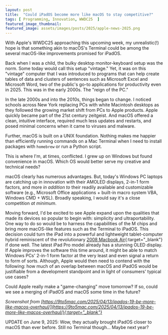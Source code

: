 ```yaml
---
layout: post
title:  "Could iPadOS become more like macOS to stay competitive?"
tags: [ Programming, Innovation, WWDC25  ]
featured_image_thumbnail:
featured_image: assets/images/posts/2025/apple-news-2025.png
---
```


With Apple's WWDC25 approaching this upcoming week, my unrealistic(!) hope is that something akin to macOS's Terminal could be among the several macOS-like improvements promised for iPadOS.

Back when I was a child, the bulky desktop monitor-keyboard setup was the norm. Some today would call this setup "vintage." Yet, it was on this "vintage" computer that I was introduced to programs that can help create tables of data and clusters of sentences such as Microsoft Excel and Microsoft Word, two of the public's go-to applications for productivity even in 2025. This was in the early 2000s. The "reign of the PC." 

In the late 2000s and into the 2010s, things began to change. I noticed schools across New York replacing PCs with white Macintosh desktops as they followed the growing market shift from PCs to Apple products. Apple quickly became part of the 21st century zeitgeist. And macOS offered a clean, intuitive interface, required much less updates and restarts, and posed minimal concerns when it came to viruses and malware.

Further, macOS is built on a UNIX foundation. Nothing makes me happier than efficiently running commands on a Mac Terminal when I need to install packages with ```homebrew``` or run a Python script.

This is where I'm, at times, conflicted. I grew up on Windows but found convenience in macOS. Which OS would better serve my creative and technical needs?

macOS clearly has numerous advantages. But, today's Windows PC laptops are catching up in innovation with their AMOLED displays, 2-in-1 form factors, and more <i>in addition to</i> their readily available and customizable software (e.g., Microsoft Office applications + built-in macro system VBA, Windows CMD + WSL). Broadly speaking, I would say it's a close competition <i>at minimum</i>. 

Moving forward, I'd be excited to see Apple expand upon the qualities that made its devices so popular to begin with: simplicity and ultraportability. 
One way to do so would be to harness the capabilities of the M chips and bring more macOS-like features such as the Terminal to iPadOS. This decision could turn the iPad into a powerful and lightweight tablet-computer hybrid reminiscent of the revolutionary [2008 Macbook Air](https://youtu.be/OIV6peKMj9M?si=kN0Oc9q8iEx3D-v0){:target="_blank"} if done well. The latest iPad Pro model already has a stunning OLED display. If Apple improves the software this time around, it might be able to match Windows PCs' 2-in-1 form factor at the very least and even signal a return to form of sorts. Although, Apple would then need to contend with the following: how much of an overlap between macOS and iPadOS would be justifiable from a development standpoint and in light of consumers' typical use cases?

Could Apple really make a "game-changing" move tomorrow? If so, could we see a merging of iPadOS and macOS some time in the future?

<i>Screenshot from [https://9to5mac.com/2025/04/13/ipados-19-be-more-like-macos-overhaul/](https://9to5mac.com/2025/04/13/ipados-19-be-more-like-macos-overhaul/){:target="_blank"}</i>

UPDATE on June 9, 2025: Wow, they actually brought iPadOS closer to macOS than ever before. Still no Terminal though... Maybe next year?
